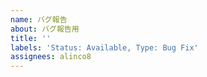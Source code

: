 ```yaml
---
name: バグ報告
about: バグ報告用
title: ''
labels: 'Status: Available, Type: Bug Fix'
assignees: alinco8
---
```

